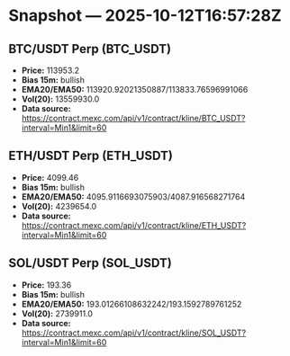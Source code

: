 # Snapshot — 2025-10-12T16:57:28Z

## BTC/USDT Perp (BTC_USDT)
- **Price:** 113953.2
- **Bias 15m:** bullish
- **EMA20/EMA50:** 113920.92021350887/113833.76596991066
- **Vol(20):** 13559930.0
- **Data source:** https://contract.mexc.com/api/v1/contract/kline/BTC_USDT?interval=Min1&limit=60

## ETH/USDT Perp (ETH_USDT)
- **Price:** 4099.46
- **Bias 15m:** bullish
- **EMA20/EMA50:** 4095.9116693075903/4087.916568271764
- **Vol(20):** 4239654.0
- **Data source:** https://contract.mexc.com/api/v1/contract/kline/ETH_USDT?interval=Min1&limit=60

## SOL/USDT Perp (SOL_USDT)
- **Price:** 193.36
- **Bias 15m:** bullish
- **EMA20/EMA50:** 193.01266108632242/193.1592789761252
- **Vol(20):** 2739911.0
- **Data source:** https://contract.mexc.com/api/v1/contract/kline/SOL_USDT?interval=Min1&limit=60
